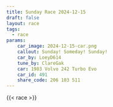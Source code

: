 ```yaml
---
title: Sunday Race 2024-12-15
draft: false
layout: race
tags:
  - race
params:
    car_image: 2024-12-15-car.png
    callout: Sunday! Someday! Sunday!
    car_by: LoeyD614
    tune_by: ClareGak
    car: 1983 Volvo 242 Turbo Evo
    car_id: 491
    share_code: 206 103 511
---
```


{{< race >}}
